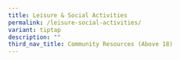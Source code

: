 ```yaml
---
title: Leisure & Social Activities
permalink: /leisure-social-activities/
variant: tiptap
description: ""
third_nav_title: Community Resources (Above 18)
---
```

